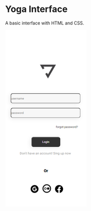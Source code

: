 # Yoga Interface 

<p>A basic interface with HTML and CSS.</p>

<img src="./assets/tela.png.png">
 
 
